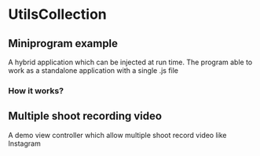 # UtilsCollection


## Miniprogram example

A hybrid application which can be injected at run time.
The program able to work as a standalone application with a single .js file

### How it works?

## Multiple shoot recording video

A demo view controller which allow multiple shoot record video like Instagram
